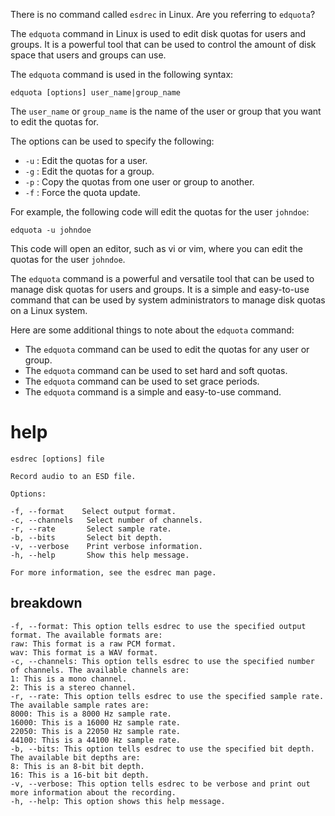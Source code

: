 There is no command called `esdrec` in Linux. Are you referring to `edquota`?

The `edquota` command in Linux is used to edit disk quotas for users and groups. It is a powerful tool that can be used to control the amount of disk space that users and groups can use.

The `edquota` command is used in the following syntax:

```
edquota [options] user_name|group_name
```

The `user_name` or `group_name` is the name of the user or group that you want to edit the quotas for.

The options can be used to specify the following:

* `-u` : Edit the quotas for a user.
* `-g` : Edit the quotas for a group.
* `-p` : Copy the quotas from one user or group to another.
* `-f` : Force the quota update.

For example, the following code will edit the quotas for the user `johndoe`:

```
edquota -u johndoe
```

This code will open an editor, such as vi or vim, where you can edit the quotas for the user `johndoe`.

The `edquota` command is a powerful and versatile tool that can be used to manage disk quotas for users and groups. It is a simple and easy-to-use command that can be used by system administrators to manage disk quotas on a Linux system.

Here are some additional things to note about the `edquota` command:

* The `edquota` command can be used to edit the quotas for any user or group.
* The `edquota` command can be used to set hard and soft quotas.
* The `edquota` command can be used to set grace periods.
* The `edquota` command is a simple and easy-to-use command.

# help 

```
esdrec [options] file

Record audio to an ESD file.

Options:

-f, --format    Select output format.
-c, --channels   Select number of channels.
-r, --rate       Select sample rate.
-b, --bits       Select bit depth.
-v, --verbose    Print verbose information.
-h, --help       Show this help message.

For more information, see the esdrec man page.
```
## breakdown

```
-f, --format: This option tells esdrec to use the specified output format. The available formats are:
raw: This format is a raw PCM format.
wav: This format is a WAV format.
-c, --channels: This option tells esdrec to use the specified number of channels. The available channels are:
1: This is a mono channel.
2: This is a stereo channel.
-r, --rate: This option tells esdrec to use the specified sample rate. The available sample rates are:
8000: This is a 8000 Hz sample rate.
16000: This is a 16000 Hz sample rate.
22050: This is a 22050 Hz sample rate.
44100: This is a 44100 Hz sample rate.
-b, --bits: This option tells esdrec to use the specified bit depth. The available bit depths are:
8: This is an 8-bit bit depth.
16: This is a 16-bit bit depth.
-v, --verbose: This option tells esdrec to be verbose and print out more information about the recording.
-h, --help: This option shows this help message.
```
